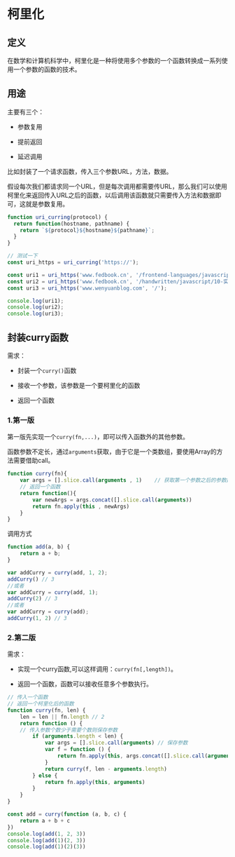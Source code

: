 # 柯里化

## 定义

在数学和计算机科学中，柯里化是一种将使用多个参数的一个函数转换成一系列使用一个参数的函数的技术。

## 用途

主要有三个：

- 参数复用

- 提前返回

- 延迟调用

比如封装了一个请求函数，传入三个参数URL，方法，数据。

假设每次我们都请求同一个URL，但是每次调用都需要传URL，那么我们可以使用柯里化来返回传入URL之后的函数，以后调用该函数就只需要传入方法和数据即可，这就是参数复用。

```javascript
function uri_curring(protocol) {
  return function(hostname, pathname) {
    return `${protocol}${hostname}${pathname}`; 
  }
}

// 测试一下
const uri_https = uri_curring('https://');

const uri1 = uri_https('www.fedbook.cn', '/frontend-languages/javascript/function-currying/');
const uri2 = uri_https('www.fedbook.cn', '/handwritten/javascript/10-实现bind方法/');
const uri3 = uri_https('www.wenyuanblog.com', '/');

console.log(uri1);
console.log(uri2);
console.log(uri3);
```

## 封装curry函数

需求：

- 封装一个`curry()`函数

- 接收一个参数，该参数是一个要柯里化的函数

- 返回一个函数

### 1.第一版

第一版先实现一个`curry(fn,...)`，即可以传入函数外的其他参数。

函数参数不定长，通过`arguments`获取，由于它是一个类数组，要使用Array的方法需要借助call。

```javascript
function curry(fn){
    var args = [].slice.call(arguments , 1)    // 获取第一个参数之后的参数数组
    // 返回一个函数
    return function(){
        var newArgs = args.concat([].slice.call(arguments))
        return fn.apply(this , newArgs)
    }
}
```

调用方式

```js
function add(a, b) {
    return a + b;
}

var addCurry = curry(add, 1, 2);
addCurry() // 3
//或者
var addCurry = curry(add, 1);
addCurry(2) // 3
//或者
var addCurry = curry(add);
addCurry(1, 2) // 3
```

### 2.第二版

需求：

- 实现一个curry函数,可以这样调用：`curry(fn[,length])`。

- 返回一个函数，函数可以接收任意多个参数执行。

```js
// 传入一个函数
// 返回一个柯里化后的函数
function curry(fn, len) {
	len = len || fn.length // 2
	return function () {
    // 传入参数个数少于需要个数则保存参数
		if (arguments.length < len) {
			var args = [].slice.call(arguments) // 保存参数
			var f = function () {
				return fn.apply(this, args.concat([].slice.call(arguments)))
			}
			return curry(f, len - arguments.length)
		} else {
			return fn.apply(this, arguments)
		}
	}
}

const add = curry(function (a, b, c) {
	return a + b + c
})
console.log(add(1, 2, 3))
console.log(add(1)(2, 3))
console.log(add(1)(2)(3))

```
